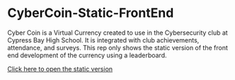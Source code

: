 # CyberCoin-Static-FrontEnd

Cyber Coin is a Virtual Currency created to use in the Cybersecurity club at Cypress Bay High School. It is integrated with club achievements, attendance, and surveys. This rep only shows the static version of the front end development of the currency using a leaderboard.

<a href="https://nate8888.github.io/CyberCoin-Static-FrontEnd/staticIndex.html">Click here to open the static version</a>
